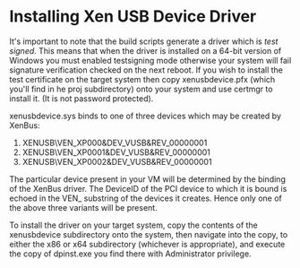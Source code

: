 Installing Xen USB Device Driver
=================

It's important to note that the build scripts generate a driver which is
*test signed*. This means that when the driver is installed on a 64-bit
version of Windows you must enabled testsigning mode otherwise your system
will fail signature verification checked on the next reboot.
If you wish to install the test certificate on the target system then copy
xenusbdevice.pfx (which you'll find in he proj subdirectory) onto your system and
use certmgr to install it. (It is not password protected).

xenusbdevice.sys binds to one of three devices which may be created by XenBus:

1. XENUSB\\VEN_XP000&DEV_VUSB&REV_00000001
2. XENUSB\\VEN_XP0001&DEV_VUSB&REV_00000001
3. XENUSB\\VEN_XP0002&DEV_VUSB&REV_00000001

The particular device present in your VM will be determined by the binding
of the XenBus driver. The DeviceID of the PCI device to which it is bound is
echoed in the VEN_ substring of the devices it creates. Hence only one of the
above three variants will be present.

To install the driver on your target system, copy the contents of the xenusbdevice
subdirectory onto the system, then navigate into the copy, to either the x86
or x64 subdirectory (whichever is appropriate), and execute the copy of
dpinst.exe you find there with Administrator privilege.
